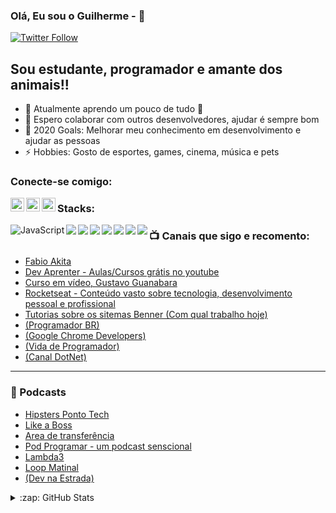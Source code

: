 ### Olá, Eu sou o Guilherme -  👋

[![Twitter Follow](https://img.shields.io/twitter/follow/gxavierfaria?color=1DA1F2&logo=twitter&style=for-the-badge)](https://twitter.com/gxavierfaria)

## Sou estudante, programador e amante dos animais!!

- 🌱 Atualmente aprendo um pouco de tudo 🤣
- 👯 Espero colaborar com outros desenvolvedores, ajudar é sempre bom
- 🥅 2020 Goals: Melhorar meu conhecimento em desenvolvimento e ajudar as pessoas
- ⚡ Hobbies: Gosto de esportes, games, cinema, música e pets


### Conecte-se comigo:

[<img align="left" alt="gxavierfaria | Twitter" width="22px" src="https://cdn.jsdelivr.net/npm/simple-icons@v3/icons/twitter.svg" />][twitter]
[<img align="left" alt="guilherme-xavier-de-faria | LinkedIn" width="22px" src="https://cdn.jsdelivr.net/npm/simple-icons@v3/icons/linkedin.svg" />][linkedin]
[<img align="left" alt="guixavierfaria | Instagram" width="22px" src="https://cdn.jsdelivr.net/npm/simple-icons@v3/icons/instagram.svg" />][instagram]




### Stacks:


<img align="left" alt="JavaScript" src="https://img.shields.io/badge/javascript%20-%23323330.svg?&style=for-the-badge&logo=javascript&logoColor=%23F7DF1E"/>

<img align="left" src="https://img.shields.io/badge/markdown-%23000000.svg?&style=for-the-badge&logo=markdown&logoColor=white"/>

<img align="left" src="https://img.shields.io/badge/github%20-%23121011.svg?&style=for-the-badge&logo=github&logoColor=white"/>

<img align="left" src="https://img.shields.io/badge/mysql-%2300f.svg?&style=for-the-badge&logo=mysql&logoColor=white"/>

<img align="left" src="https://img.shields.io/badge/html5%20-%23E34F26.svg?&style=for-the-badge&logo=html5&logoColor=white"/>

<img align="left" src="https://img.shields.io/badge/css3%20-%231572B6.svg?&style=for-the-badge&logo=css3&logoColor=white"/>

<img align="left" src="https://img.shields.io/badge/git%20-%23F05033.svg?&style=for-the-badge&logo=git&logoColor=white"/>

<img align="left" src="https://img.shields.io/badge/c%23%20-%23239120.svg?&style=for-the-badge&logo=c-sharp&logoColor=white"/>




### 📺 Canais que sigo e recomento:


- [Fabio Akita](https://www.youtube.com/user/AkitaOnRails)
- [Dev Aprenter - Aulas/Cursos grátis no youtube](https://www.youtube.com/c/DevAprender)
- [Curso em vídeo, Gustavo Guanabara](https://www.youtube.com/user/cursosemvideo)
- [Rocketseat - Conteúdo vasto sobre tecnologia, desenvolvimento pessoal e profissional](https://www.youtube.com/channel/UCSfwM5u0Kce6Cce8_S72olg)
- [Tutorias sobre os sitemas Benner (Com qual trabalho hoje)](https://www.youtube.com/channel/UCVp7hIFIybiNzqSCZ3Xow3w)
- [(Programador BR)](youtube.com/c/Programadorbr)
- [(Google Chrome Developers)](https://www.youtube.com/c/GoogleChromeDevelopers)
- [(Vida de Programador)](https://www.youtube.com/user/ProgramadorREAL)
- [(Canal DotNet)](https://www.youtube.com/c/CanalDotNET)


---

### 📕 Podcasts


- [Hipsters Ponto Tech](https://hipsters.tech/)
- [Like a Boss](https://www.likeaboss.com.br/)
- [Area de transferência](https://areadetransferencia.com.br/)
- [Pod Programar - um podcast senscional](https://podprogramar.com.br/)
- [Lambda3](https://www.lambda3.com.br/lambda3-podcast/)
- [Loop Matinal](http://www.loopmatinal.com/)
- [(Dev na Estrada)](https://devnaestrada.com.br/)

<details>
  <summary>:zap: GitHub Stats</summary>

### <img src="https://img.shields.io/badge/github%20-%23121011.svg?&style=for-the-badge&logo=github&logoColor=white"/>

[![newh2 github stats](https://github-readme-stats.vercel.app/api?username=newh2&show_icons=true&theme=radical)](https://github.com/newh2/)

</details>

[twitter]: https://twitter.com/gxavierfaria
[instagram]: https://instagram.com/guixavierfaria
[linkedin]: https://www.linkedin.com/in/guilherme-xavier-de-faria/
